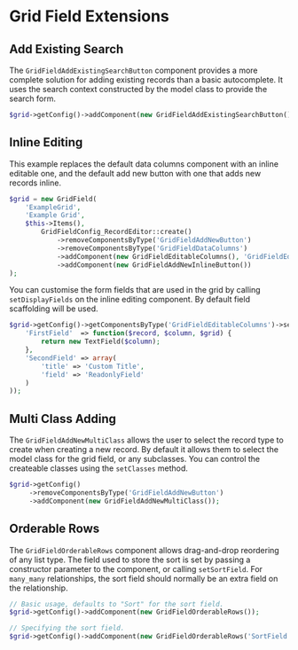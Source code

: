 Grid Field Extensions
=====================

Add Existing Search
-------------------

The `GridFieldAddExistingSearchButton` component provides a more complete solution for adding
existing records than a basic autocomplete. It uses the search context constructed by the model
class to provide the search form.

```php
$grid->getConfig()->addComponent(new GridFieldAddExistingSearchButton()));
```

Inline Editing
--------------

This example replaces the default data columns component with an inline editable one, and the
default add new button with one that adds new records inline.

```php
$grid = new GridField(
	'ExampleGrid',
	'Example Grid',
	$this->Items(),
		GridFieldConfig_RecordEditor::create()
			->removeComponentsByType('GridFieldAddNewButton')
			->removeComponentsByType('GridFieldDataColumns')
			->addComponent(new GridFieldEditableColumns(), 'GridFieldEditButton')
			->addComponent(new GridFieldAddNewInlineButton())
);
```

You can customise the form fields that are used in the grid by calling `setDisplayFields` on the
inline editing component. By default field scaffolding will be used.

```php
$grid->getConfig()->getComponentsByType('GridFieldEditableColumns')->setDisplayFields(array(
	'FirstField'  => function($record, $column, $grid) {
		return new TextField($column);
	},
	'SecondField' => array(
		'title' => 'Custom Title',
		'field' => 'ReadonlyField'
	)
));
```

Multi Class Adding
------------------

The `GridFieldAddNewMultiClass` allows the user to select the record type to create when creating
a new record. By default it allows them to select the model class for the grid field, or any
subclasses. You can control the createable classes using the `setClasses` method.

```php
$grid->getConfig()
     ->removeComponentsByType('GridFieldAddNewButton')
     ->addComponent(new GridFieldAddNewMultiClass());
```

Orderable Rows
--------------

The `GridFieldOrderableRows` component allows drag-and-drop reordering of any list type. The field
used to store the sort is set by passing a constructor parameter to the component, or calling
`setSortField`. For `many_many` relationships, the sort field should normally be an extra field on
the relationship.

```php
// Basic usage, defaults to "Sort" for the sort field.
$grid->getConfig()->addComponent(new GridFieldOrderableRows());

// Specifying the sort field.
$grid->getConfig()->addComponent(new GridFieldOrderableRows('SortField'));
```
